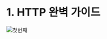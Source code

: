 
# 1. HTTP 완벽 가이드
![첫번째](https://user-images.githubusercontent.com/50399804/106002372-66540080-60f4-11eb-95ed-920df35b2dba.jpg)
